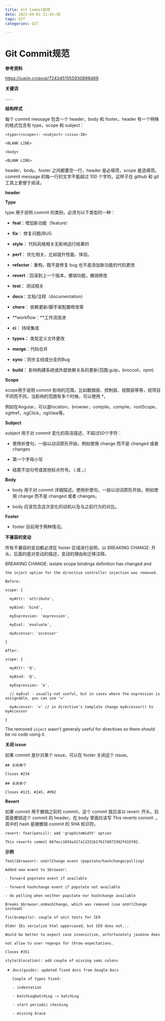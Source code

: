 ```yaml
---
title: Git Commit规范
date: 2023-04-01 21:45:36
tags: GIT
categories: GIT

---
```


#  Git Commit规范

<!-- more -->

**参考资料**

https://juejin.cn/post/7243451555930898469

**关键词**

……

**结构样式**

每个 commit message 包含一个 header，body 和 footer。header 有一个特殊的格式包含有 type，scope 和 subject：

```
<type>(<scope>): <subject> <issus-ID>

<BLANK LINE>

<body>

<BLANK LINE>
```



<footer>

header、body、footer 之间都要空一行，header 是必填项，scope 是选填项。commit message 的每一行的文字不能超过 100 个字符。这样子在 github 和 git 工具上更便于阅读。

**header**

**Type**

type 用于说明 commit 的类别，必须为以下类型的一种：

- **feat**：增加新功能（feature）
- **fix**： 修复问题/BUG

- **style**： 代码风格相关无影响运行结果的

- **perf**： 优化相关，比如提升性能、体验。

- **refactor**：重构，既不是修复 bug 也不是添加新功能的代码更改

- **revert**：回滚到上一个版本，撤销功能，撤销修改

- **test**： 测试相关

- **docs**：文档/注释（documentation）
- **chore**： 依赖更新/脚手架配置修改等

- **workflow：**工作流改进

- **ci**： 持续集成

- **types：** 类型定义文件更改

- **merge**：代码合并

- **sync**：同步主线或分支的Bug

- **build**： 影响构建系统或外部依赖关系的更新(范围:gulp，broccoli，npm)

**Scope**

scope用于说明 commit 影响的范围，比如数据层、控制层、视图层等等，视项目不同而不同，当影响的范围有多个时候，可以使用 *。

例如在Angular，可以是location，browser，compile，compile，rootScope， ngHref，ngClick，ngView等。

**Subject**

subject 用于对 commit 变化的简洁描述，不超过50个字符：

- 使用祈使句，一般以动词原形开始，例如使用 change 而不是 changed 或者 changes

- 第一个字母小写

- 结尾不加句号或其他标点符号。（.或 。）


**Body**

- body 用于对 commit 详细描述。使用祈使句，一般以动词原形开始，例如使用 change 而不是 changed 或者 changes。

- body 应该包含这次变化的动机以及与之前行为的对比。


**Footer**

- footer 目前用于两种情况。


**不兼容的变动**

所有不兼容的变动都必须在 footer 区域进行说明，以 BREAKING CHANGE: 开头，后面的是对变动的描述，变动的理由和迁移注释。

BREAKING CHANGE: isolate scope bindings definition has changed and

    the inject option for the directive controller injection was removed.
    
    Before:
    
    scope: {
    
      myAttr: 'attribute',
    
      myBind: 'bind',
    
      myExpression: 'expression',
    
      myEval: 'evaluate',
    
      myAccessor: 'accessor'
    
    }
    
    After:
    
    scope: {
    
      myAttr: '@',
    
      myBind: '@',
    
      myExpression: '&',
    
      // myEval - usually not useful, but in cases where the expression is assignable, you can use '='
    
      myAccessor: '=' // in directive's template change myAccessor() to myAccessor
    
    }

 The removed `inject` wasn't generaly useful for directives so there should be no code using it.

**关闭 issue**

如果 commit 是针对某个 issue，可以在 footer 关闭这个 issue。

```
## 关闭单个

Closes #234

## 关闭多个

Closes #123, #245, #992
```

**Revert**

如果 commit 用于撤销之前的 commit，这个 commit 就应该以 revert: 开头，后面是撤销这个 commit 的 header。在 body 里面应该写 This reverts commit <hash>.，其中的 hash 是被撤销 commit 的 SHA 标识符。

```
revert: feat(pencil): add 'graphiteWidth' option

This reverts commit 667ecc1654a317a13331b17617d973392f415f02.
```

**示例**

```
feat($browser): onUrlChange event (popstate/hashchange/polling)

Added new event to $browser:

- forward popstate event if available

- forward hashchange event if popstate not available

- do polling when neither popstate nor hashchange available

Breaks $browser.onHashChange, which was removed (use onUrlChange instead)
```

```
fix($compile): couple of unit tests for IE9

Older IEs serialize html uppercased, but IE9 does not...

Would be better to expect case insensitive, unfortunately jasmine does

not allow to user regexps for throw expectations.

Closes #351
```

```
style($location): add couple of missing semi colons
```

- ```
  docs(guide): updated fixed docs from Google Docs
  
  Couple of typos fixed:
  
  - indentation
  
  - batchLogbatchLog -> batchLog
  
  - start periodic checking
  
  - missing brace
  ```

  

